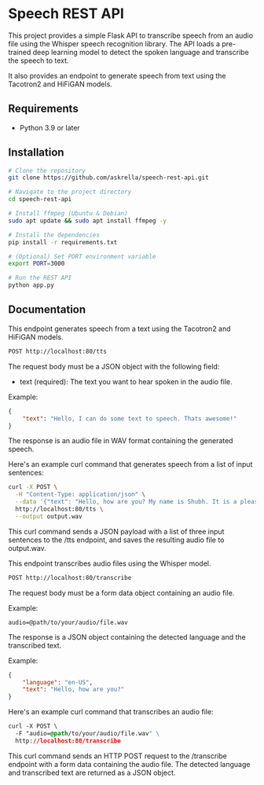 # Speech REST API

This project provides a simple Flask API to transcribe speech from an audio file using the Whisper speech recognition library.
The API loads a pre-trained deep learning model to detect the spoken language and transcribe the speech to text.

It also provides an endpoint to generate speech from text using the Tacotron2 and HiFiGAN models.

## Requirements

- Python 3.9 or later

## Installation

```bash
# Clone the repository
git clone https://github.com/askrella/speech-rest-api.git

# Navigate to the project directory
cd speech-rest-api

# Install ffmpeg (Ubuntu & Debian)
sudo apt update && sudo apt install ffmpeg -y

# Install the dependencies
pip install -r requirements.txt

# (Optional) Set PORT environment variable
export PORT=3000

# Run the REST API
python app.py
```

## Documentation

This endpoint generates speech from a text using the Tacotron2 and HiFiGAN models.

```bash
POST http://localhost:80/tts
```

The request body must be a JSON object with the following field:

- text (required): The text you want to hear spoken in the audio file.

Example:

```json
{
    "text": "Hello, I can do some text to speech. Thats awesome!"
}
```

The response is an audio file in WAV format containing the generated speech.

Here's an example curl command that generates speech from a list of input sentences:

```sh
curl -X POST \
  -H "Content-Type: application/json" \
  --data '{"text": "Hello, how are you? My name is Shubh. It is a pleasure to meet you."}' \
  http://localhost:80/tts \
  --output output.wav
```

This curl command sends a JSON payload with a list of three input sentences to the /tts endpoint, and saves the resulting audio file to output.wav.

This endpoint transcribes audio files using the Whisper model.

```bash
POST http://localhost:80/transcribe
```

The request body must be a form data object containing an audio file.

Example:

```form
audio=@path/to/your/audio/file.wav
```

The response is a JSON object containing the detected language and the transcribed text.

Example:

```json
{
    "language": "en-US",
    "text": "Hello, how are you?"
}
```

Here's an example curl command that transcribes an audio file:

```css
curl -X POST \
  -F "audio=@path/to/your/audio/file.wav" \
  http://localhost:80/transcribe
```

This curl command sends an HTTP POST request to the /transcribe endpoint with a form data containing the audio file. The detected language and transcribed text are returned as a JSON object.
